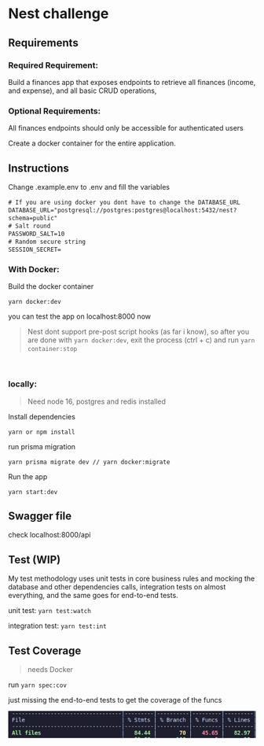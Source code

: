 # Nest challenge

## Requirements

### Required Requirement:

Build a finances app that exposes endpoints to retrieve all finances (income, and expense),
and all basic CRUD operations,

### Optional Requirements:

All finances endpoints should only be accessible for authenticated users

Create a docker container for the entire application.

## Instructions

Change .example.env to .env and fill the variables

```
# If you are using docker you dont have to change the DATABASE_URL
DATABASE_URL="postgresql://postgres:postgres@localhost:5432/nest?schema=public"
# Salt round
PASSWORD_SALT=10
# Random secure string
SESSION_SECRET=
```

### With Docker:

Build the docker container

```
yarn docker:dev
```

you can test the app on localhost:8000 now

> Nest dont support pre-post script hooks (as far i know), so after you are done with `yarn docker:dev`, exit the process (ctrl + c) and run `yarn container:stop`

<br>

### locally:

> Need node 16, postgres and redis installed

Install dependencies

```
yarn or npm install
```

run prisma migration

```
yarn prisma migrate dev // yarn docker:migrate
```

Run the app

```
yarn start:dev
```

## Swagger file

check localhost:8000/api

## Test (WIP)

My test methodology uses unit tests in core business rules and mocking the database and other dependencies calls, integration tests on almost everything, and the same goes for end-to-end tests.

unit test: `yarn test:watch`

integration test: `yarn test:int`

## Test Coverage

> needs Docker

run `yarn spec:cov`

just missing the end-to-end tests to get the coverage of the funcs

![coverage](./docs/coverage.png)
